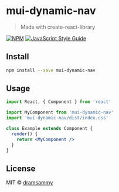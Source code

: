 # mui-dynamic-nav

> Made with create-react-library

[![NPM](https://img.shields.io/npm/v/mui-dynamic-nav.svg)](https://www.npmjs.com/package/mui-dynamic-nav) [![JavaScript Style Guide](https://img.shields.io/badge/code_style-standard-brightgreen.svg)](https://standardjs.com)

## Install

```bash
npm install --save mui-dynamic-nav
```

## Usage

```jsx
import React, { Component } from 'react'

import MyComponent from 'mui-dynamic-nav'
import 'mui-dynamic-nav/dist/index.css'

class Example extends Component {
  render() {
    return <MyComponent />
  }
}
```

## License

MIT © [dramsammy](https://github.com/dramsammy)
